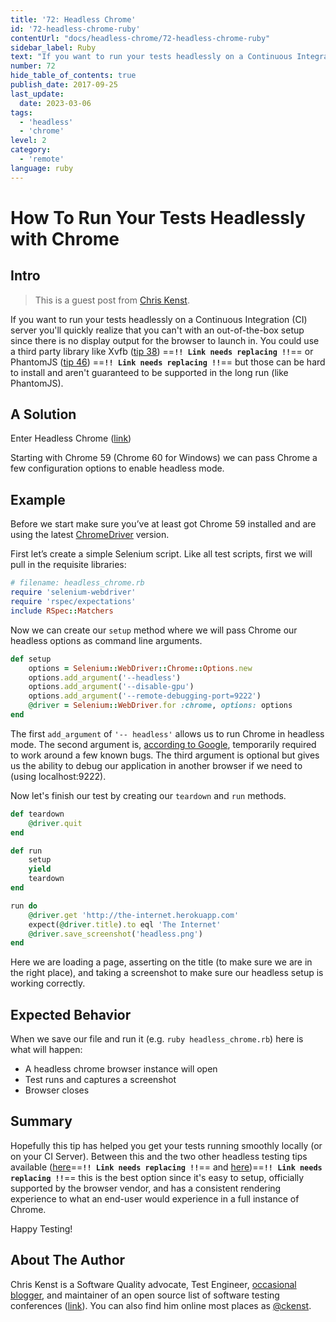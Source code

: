 ```yaml
---
title: '72: Headless Chrome'
id: '72-headless-chrome-ruby'
contentUrl: "docs/headless-chrome/72-headless-chrome-ruby"
sidebar_label: Ruby 
text: "If you want to run your tests headlessly on a Continuous Integration (CI) server you'll quickly realize that you can't with an out-of-the-box setup since there is no display output for the browser to launch in."
number: 72
hide_table_of_contents: true
publish_date: 2017-09-25
last_update:
  date: 2023-03-06
tags:
  - 'headless'
  - 'chrome'
level: 2
category: 
  - 'remote'
language: ruby
---
```


# How To Run Your Tests Headlessly with Chrome

## Intro

>This is a guest post from [Chris Kenst](https://twitter.com/ckenst).

If you want to run your tests headlessly on a Continuous Integration (CI) server you'll quickly realize that you can't with an out-of-the-box setup since there is no display output for the browser to launch in. You could use a third party library like Xvfb ([tip 38](/tips/38-headless)) ==**`!! Link needs replacing !!`**== or PhantomJS ([tip 46](/tips/46-headless-ghostdriver)) ==**`!! Link needs replacing !!`**== but those can be hard to install and aren't guaranteed to be supported in the long run (like PhantomJS).

## A Solution

Enter Headless Chrome ([link](https://chromium.googlesource.com/chromium/src/+/lkgr/headless/README.md))

Starting with Chrome 59 (Chrome 60 for Windows) we can pass Chrome a few configuration options to enable headless mode.

## Example

Before we start make sure you’ve at least got Chrome 59 installed and are using the latest [ChromeDriver](https://sites.google.com/a/chromium.org/chromedriver/) version.

First let’s create a simple Selenium script. Like all test scripts, first we will pull in the requisite libraries:

```ruby
# filename: headless_chrome.rb
require 'selenium-webdriver'
require 'rspec/expectations'
include RSpec::Matchers
```

Now we can create our `setup` method where we will pass Chrome our headless options as command line arguments.

```ruby
def setup
    options = Selenium::WebDriver::Chrome::Options.new
    options.add_argument('--headless')
    options.add_argument('--disable-gpu')
    options.add_argument('--remote-debugging-port=9222')
    @driver = Selenium::WebDriver.for :chrome, options: options
end
```

The first `add_argument` of `'-- headless'` allows us to run Chrome in headless mode. The second argument is, [according to Google](https://developers.google.com/web/updates/2017/04/headless-chrome), temporarily required to work around a few known bugs. The third argument is optional but gives us the ability to debug our application in another browser if we need to (using localhost:9222).

Now let's finish our test by creating our `teardown` and `run` methods.

```ruby
def teardown
    @driver.quit
end

def run
    setup
    yield
    teardown
end

run do
    @driver.get 'http://the-internet.herokuapp.com'
    expect(@driver.title).to eql 'The Internet'
    @driver.save_screenshot('headless.png')
end
```

Here we are loading a page, asserting on the title (to make sure we are in the right place), and taking a screenshot to make sure our headless setup is working correctly.

## Expected Behavior

When we save our file and run it (e.g. `ruby headless_chrome.rb`) here is what will happen:

- A headless chrome browser instance will open
- Test runs and captures a screenshot
- Browser closes

## Summary

Hopefully this tip has helped you get your tests running smoothly locally (or on your CI Server). Between this and the two other headless testing tips available ([here](/tips/38-headless)==**`!! Link needs replacing !!`**== and [here](/tips/46-headless-ghostdriver))==**`!! Link needs replacing !!`**== this is the best option since it's easy to setup, officially supported by the browser vendor, and has a consistent rendering experience to what an end-user would experience in a full instance of Chrome.

Happy Testing!

## About The Author

Chris Kenst is a Software Quality advocate, Test Engineer, [occasional blogger](http://kenst.com), and maintainer of an open source list of software testing
conferences ([link](http://testingconferences.org)). You can also find him online most places as [@ckenst](https://twitter.com/ckenst).
